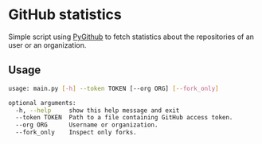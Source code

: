 # GitHub statistics

Simple script using [PyGithub](https://pygithub.readthedocs.io/en/latest/introduction.html#) to fetch statistics about the repositories of an user or an organization.


## Usage

```bash
usage: main.py [-h] --token TOKEN [--org ORG] [--fork_only]

optional arguments:
  -h, --help     show this help message and exit
  --token TOKEN  Path to a file containing GitHub access token.
  --org ORG      Username or organization.
  --fork_only    Inspect only forks.
```

